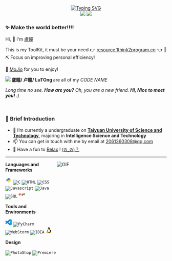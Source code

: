 <div align="center">
  <a href="https://git.io/typing-svg"><img src="https://readme-typing-svg.demolab.com?font=Fira+Code&size=30&pause=1000&color=86092C&random=false&width=500&lines=Knowledge+is+power.;%E7%9B%A7%5BLu%5D%E7%9E%B3%5BTong%5D" alt="Typing SVG" /></a>
</div>
<div align="center">
  <span>  </span>
  <img height="170px" src="https://github-readme-stats.vercel.app/api?username=2061360308&theme=moltack&show_icons=true" />
  <span>  </span>
  <img height="170px" src="https://github-readme-stats.vercel.app/api/top-langs/?username=2061360308&theme=moltack&layout=compact&langs_count=8" />
  <span>  </span>
</div>

### ✨ Make the world better!!!!

<p>Hi, 👋  I'm <a href="https://blog.1think2program.cn/" target="_blank">盧瞳 </a></p>

This is my ToolKit, it must be your need 👉 [resource.1think2program.cn](https://resource.1think2program.cn/) 👈 || ⛏ Focus on improving personal efficiency!

🎈 [MoJio](https://mojio.creativecc.cn/) for you to enjoy!

<p><img src="https://emojis.slackmojis.com/emojis/images/1531849430/4246/blob-sunglasses.gif?1531849430" width="22" /><b> 盧瞳/ 卢瞳/ LuTOng </b> are all of my <em>CODE NAME</em></p>

<em>Long time no see. <b>How are you?</b> Oh, you are a new friend. <b>Hi, Nice to meet you!</b> :)</em>

<br>

### 🤡 Brief Introduction

- 🏫 I’m currently a undergraduate on **<a href="https://www.tyust.edu.cn/">Taiyuan University of Science and Technology</a>**, majoring in **Intelligence Science and Technology**
- 📫 You can get in touch with me by email at [2061360308@qq.com](mailto:2061360308@qq.com)
- 🎈 Have a fun to [Relax](https://blog.1think2program.cn/) ! [(⊙ˍ⊙)？](https://blog.csdn.net/m0_70826521)

---
<img align="right" alt="GIF" src="https://github.com/abhisheknaiidu/abhisheknaiidu/blob/master/code.gif?raw=true" width="343" height="220" title="Do what you like, and do it best!"> 

**Languages and Frameworks**

<code><img height="20" src="https://raw.githubusercontent.com/github/explore/80688e429a7d4ef2fca1e82350fe8e3517d3494d/topics/python/python.png" alt="Python" title="Python"></code>
<code><img height="20" src="https://img.icons8.com/color/48/000000/c-programming.png" alt="C" title="C"></code>
<code><img height="20" src="https://img.icons8.com/color/48/000000/html-5--v1.png" alt="HTML" title="HTML"></code>
<code><img height="20" src="https://img.icons8.com/dusk/64/000000/css3.png" alt="CSS" title="CSS"></code>
<code><img height="20" src="https://img.icons8.com/dusk/64/000000/javascript-logo.png" alt="Javascript" title="Javascript"></code>
<code><img height="20" src="https://img.icons8.com/color/48/000000/java-coffee-cup-logo--v1.png" alt="Java" title="Java"></code>
<code><img height="20" src="https://img.icons8.com/external-soft-fill-juicy-fish/60/000000/external-sql-coding-and-development-soft-fill-soft-fill-juicy-fish.png" alt="SQL" title="SQL"></code>
<code><img height="20" src="https://raw.githubusercontent.com/github/explore/80688e429a7d4ef2fca1e82350fe8e3517d3494d/topics/git/git.png" alt="Git" title="Git"></code>

**Tools and Environments**

<code><img height="20" src="https://raw.githubusercontent.com/github/explore/80688e429a7d4ef2fca1e82350fe8e3517d3494d/topics/visual-studio-code/visual-studio-code.png" alt="VSCode" title="VSCode"></code>
<code><img height="20" src="https://img.icons8.com/color/48/000000/pycharm.png" alt="PyCharm" title="PyCharm"></code>
<code><img height="20" src="https://img.icons8.com/color/48/000000/webstorm.png" alt="WebStorm" title="WebStorm"></code>
<code><img height="20" src="https://img.icons8.com/color/48/000000/intellij-idea.png" alt="IDEA" title="IDEA"></code>
<code><img height="20" src="https://raw.githubusercontent.com/github/explore/80688e429a7d4ef2fca1e82350fe8e3517d3494d/topics/linux/linux.png" alt="Linux" title="Linux"></code>
<br>

**Design**

<code><img height="20" src="https://img.icons8.com/color/50/000000/adobe-photoshop.png" alt="PhotoShop" title="PhotoShop"></code>
<code><img height="20" src="https://img.icons8.com/color/48/000000/adobe-premiere-pro.png" alt="Premiere" title="Premiere"></code>

<!--
**2061360308/2061360308** is a ✨ _special_ ✨ repository because its `README.md` (this file) appears on your GitHub profile.

Here are some ideas to get you started:

- 🔭 I’m currently working on ...
- 🌱 I’m currently learning ...
- 👯 I’m looking to collaborate on ...
- 🤔 I’m looking for help with ...
- 💬 Ask me about ...
- 📫 How to reach me: ...
- 😄 Pronouns: ...
- ⚡ Fun fact: ...
-->
